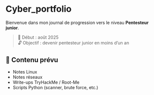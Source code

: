 # Cyber_portfolio
Bienvenue dans mon journal de progression vers le niveau **Pentesteur junior**.

> 📅 Début : août 2025  
> 🔓 Objectif : devenir pentesteur junior en moins d’un an

## 📂 Contenu prévu
- Notes Linux
- Notes réseaux
- Write-ups TryHackMe / Root-Me
- Scripts Python (scanner, brute force, etc.)

